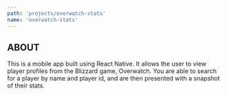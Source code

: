 ```yaml
---
path: 'projects/overwatch-stats'
name: 'overwatch-stats'
---
```


## ABOUT

This is a mobile app built using React Native. It allows the user to view player profiles from the Blizzard game, Overwatch. You are able to search for a player by name and player id, and are then presented with a snapshot of their stats.
